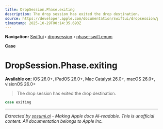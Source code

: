 ```yaml
---
title: DropSession.Phase.exiting
description: The drop session has exited the drop destination.
source: https://developer.apple.com/documentation/swiftui/dropsession/phase-swift.enum/exiting
timestamp: 2025-10-29T00:14:35.693Z
---
```


**Navigation:** [Swiftui](/documentation/swiftui) › [dropsession](/documentation/swiftui/dropsession) › [phase-swift.enum](/documentation/swiftui/dropsession/phase-swift.enum)

**Case**

# DropSession.Phase.exiting

**Available on:** iOS 26.0+, iPadOS 26.0+, Mac Catalyst 26.0+, macOS 26.0+, visionOS 26.0+

> The drop session has exited the drop destination.

```swift
case exiting
```

---

*Extracted by [sosumi.ai](https://sosumi.ai) - Making Apple docs AI-readable.*
*This is unofficial content. All documentation belongs to Apple Inc.*
